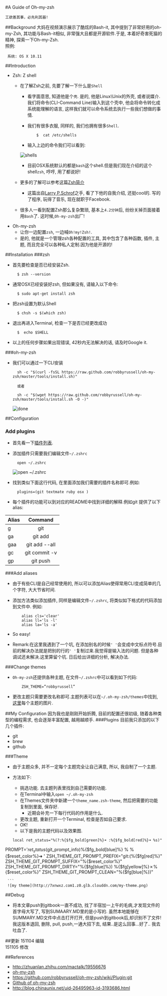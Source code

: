 #A Guide of Oh-my-zsh

    工欲善其事，必先利其器!

##Background
大妈在视频演示展示了酷炫的Bash-it, 其中提到了非常好用的oh-my-Zsh, 其功能与Bash-it相似, 非常强大且都是开源软件.于是, 本着好奇害死猫的精神, 探索一下Oh-my-Zsh.  
照例:

     系统: OS X 10.11

##Introduction
- Zsh: Z shell
   - 在了解Zsh之前, 先要了解一下什么是`Shell`
      - 看字面意思, 知道他是个`壳`. 是的, 他是Linux\Unix的外壳, 或者说媒介. 我们将命令(CLI-Command Line)输入到这个壳中, 他会将命令转化成系统能理解的语言, 这样我们就可以命令系统去执行一些我们想做的事情.
      - 我们有很多衣服, 同样的, 我们也拥有很多`Shell`.
      
                $  cat /etc/shells 
      - 输入上边的命令我们可以看到:
      
      ![shells](http://7xnwxz.com1.z0.glb.clouddn.com/%20cat%20%3Aetc%3Ashells.png)
      
      - 目前OSX系统默认的都是`bash`这个shell.但是我们现在介绍的这个shell`zsh`, 哼哼, 用了都说好!
   - 更多的了解可以参考这篇[Zsh简介](https://www-s.acm.illinois.edu/workshops/zsh/toc.html)
      - 这篇出自[Larry P.Schrof](http://www.schrof.net/)之手, 看了下他的自我介绍, 还挺cool的. 写的了程序, 玩得了音乐, 现在就职于Facebook.
   - 很多人一看到配置Zsh那么复杂繁琐, 基本上`4.2分钟`后, 纷纷关掉页面接着用`Bash`了. 这时候,`Oh-my-zsh`出厂!
- Oh-my-zsh
     - 让你一边配置`zsh`, 一边喊`Oh!my!Zsh!`.
     - 是的, 他就是一个管理zsh各种配置的工具, 其中包含了各种函数, 插件, 主题, 而且完全可以各种私人定制.因为他是开源的!
     

##Installation
###zsh
- 首先要检查是否已经安装Zsh.
           
        $ zsh --version
        
- 通常OSX已经安装好zsh, 但如果没有, 请输入以下命令:

        $ sudo apt-get install zsh
        
- 把zsh设置为默认Shell
        
        $ chsh -s $(which zsh)
        
- 退出再进入Terminal, 检查一下是否已经更改成功
       
        $  echo $SHELL
        
- 以上的任何步骤如果出现错误, 42秒内无法解决的话, 请及时Google it.

###oh-my-zsh
- 我们可以通过一下CLI安装
   
        sh -c "$(curl -fsSL https://raw.github.com/robbyrussell/oh-my-zsh/master/tools/install.sh)"
        
        或者
        
        sh -c "$(wget https://raw.github.com/robbyrussell/oh-my-zsh/master/tools/install.sh -O -)"
        
        
    
    ![done](http://7xnwxz.com1.z0.glb.clouddn.com/intall%20oh%20my%20zsh.png)

##Configuration

### Add plugins 
- 首先看一下[插件列表](https://github.com/robbyrussell/oh-my-zsh/tree/master/plugins).
- 添加插件只需要我们编辑文件`~/.zshrc`

        open ~/.zshrc
        
     ![open ~/.zshrc](http://7xnwxz.com1.z0.glb.clouddn.com/~%3A.zshrc.png)
        
- 找到类似下面这行代码, 在里面添加我们需要的插件名称即可.例如:


        plugins=(git textmate ruby osx ) 
        
- 每个插件的功能可以到对应的README中找到详细的解释.例如git 提供了以下alias:

|Alias	|Command|
|------|:-----:|
|g     |git  |
|ga	   |git add|
|gaa	|git add --all|
|gc	   |git commit -v
|gp	    |git push|

###Add aliases
- 由于有些CLI是自己经常使用的, 所以可以添加Alias使得常用CLI变成简单的几个字符, 大大节省时间.
- 添加方法类似添加插件, 同样是编辑文件`~/.zshrc`, 将类似如下格式的代码添加到文件中. 例如:

          alias cls='clear'
          alias ll='ls -l'
          alias la='ls -a'

- So easy!
- Remark:在这里我遇到了一个坑, 在添加别名的时候`' '`会变成中文标点符号.目前的解决办法就是把别的行的`' '`复制过来.我觉得是输入法的问题. 但是各种调试还未解决.这里算留个坑. 日后给出详细的分析, 解决办法.

###Change themes
- `Oh-my-zsh`还提供各种主题, 在文件`~/.zshrc`中可以看到如下代码:
    
          ZSH_THEME=”robbyrussell”
          
- 更改主题只需要更改名称即可.主题列表可以在`~/.oh-my-zsh/themes`中找到, [这里](https://github.com/robbyrussell/oh-my-zsh/wiki/themes)每个主题的图片.

##My Configuration
因为我也是刚刚开始折腾, 目前的配置还很初级, 随着各种类型的编程需求, 也会逐渐丰富配置, 越用越顺手.
###Plugins
目前我只添加的以下几个插件:
- git 
- brew
- github

###Theme
- 由于主题众多, 并不一定每个主题完全让自己满意, 所以, 我自制了一个主题.
- 方法如下:
     - 挑选功能. 去主题列表里找到自己需要的功能.
     - 在Terminal中输入`open ~/.oh-my-zsh`
     - 在Themes文件夹中新建一个`theme_name.zsh-theme`, 然后把需要的功能复制到里面, 保存好.
         - 近期会补充一下每行代码的作用是什么. 
     - 更改主题, 重新打开一个Terminal, 检查是否如自己要求.
     - OK!
     - 以下是我的主题代码以及效果图.
     
     ```
     local ret_status="%(?:%{$fg_bold[green]%}➜ :%{$fg_bold[red]%}➜ %s)"
PROMPT='${ret_status}%{$fg_bold[green]%}%p %{$fg[cyan]%}%d %{$fg_bold[blue]%}$(git_prompt_info)%{$fg_bold[blue]%} % %{$reset_color%}➜ '
ZSH_THEME_GIT_PROMPT_PREFIX="git:(%{$fg[red]%}"
ZSH_THEME_GIT_PROMPT_SUFFIX="%{$reset_color%}"
ZSH_THEME_GIT_PROMPT_DIRTY="%{$fg[blue]%}) %{$fg[yellow]%}✗%{$reset_color%}"
ZSH_THEME_GIT_PROMPT_CLEAN="%{$fg[blue]%})"

     ```
     ![my theme](http://7xnwxz.com1.z0.glb.clouddn.com/my-theme.png)

##Debug
- 将本文章push到gitbook一直不成功, 找了半宿加一上午的毛病,才发现文件的首字母大写了, 写到SUMAARY.MD里的是小写的. 虽然本地能够在SUMMARY.MD文件中点击打开打开, 但是push到gitbook后,却识别不了文件! 我这版本退回, 删除, pull, push,一通大招下去, 结果..是这么回事...好了.. 我去吐血了.

##更新
151104  编辑  
151105  修改   


##References
- <http://zhuanlan.zhihu.com/mactalk/19556676>
- [oh-my-zsh](http://ohmyz.sh/)
- <https://github.com/robbyrussell/oh-my-zsh/wiki/Plugin:git>
- [Github of oh-my-zsh](https://github.com/robbyrussell/oh-my-zsh)
- <http://blog.chinaunix.net/uid-26495963-id-3193686.html>


